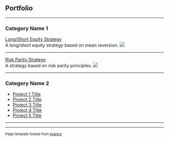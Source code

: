 ## Portfolio

---

### Category Name 1 

[Long/Short Equity Strategy](strategy1.html)<br>
A long/short equity strategy based on mean reversion.
<img src="images/dummy_thumbnail.jpg?raw=true"/>

---

[Risk Parity Strategy](strategy2.html)<br>
A strategy based on risk parity principles.
<img src="images/dummy_thumbnail.jpg?raw=true"/>

---

### Category Name 2

- [Project 1 Title](http://example.com/)
- [Project 2 Title](http://example.com/)
- [Project 3 Title](http://example.com/)
- [Project 4 Title](http://example.com/)
- [Project 5 Title](http://example.com/)

---




---
<p style="font-size:11px">Page template forked from <a href="https://github.com/evanca/quick-portfolio">evanca</a></p>
<!-- Remove above link if you don't want to attibute -->
